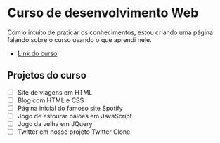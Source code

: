 # Curso de desenvolvimento Web

Com o intuito de praticar os conhecimentos, estou criando uma página falando sobre o curso usando o que aprendi nele.

- [Link do curso](https://www.udemy.com/curso-completo-do-desenvolvedor-web/)

## Projetos do curso

- [ ] Site de viagens em HTML
- [ ] Blog com HTML e CSS
- [ ] Página inicial do famoso site Spotify
- [ ] Jogo de estourar balões em JavaScript
- [ ] Jogo da velha em JQuery
- [ ] Twitter em nosso projeto Twitter Clone

